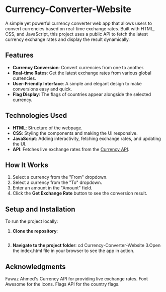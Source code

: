 # Currency-Converter-Website

A simple yet powerful currency converter web app that allows users to convert currencies based on real-time exchange rates. Built with HTML, CSS, and JavaScript, this project uses a public API to fetch the latest currency exchange rates and display the result dynamically.

## Features

- **Currency Conversion**: Convert currencies from one to another.
- **Real-time Rates**: Get the latest exchange rates from various global currencies.
- **User-Friendly Interface**: A simple and elegant design to make conversions easy and quick.
- **Flag Display**: The flags of countries appear alongside the selected currency.

## Technologies Used

- **HTML**: Structure of the webpage.
- **CSS**: Styling the components and making the UI responsive.
- **JavaScript**: Adding interactivity, fetching exchange rates, and updating the UI.
- **API**: Fetches live exchange rates from the [Currency API](https://cdn.jsdelivr.net/npm/@fawazahmed0/currency-api@latest/v1/currencies.json).

## How It Works

1. Select a currency from the "From" dropdown.
2. Select a currency from the "To" dropdown.
3. Enter an amount in the "Amount" field.
4. Click the **Get Exchange Rate** button to see the conversion result.

## Setup and Installation

To run the project locally:

1. **Clone the repository**:
   ```bash
2.  **Navigate to the project folder**:
  cd Currency-Converter-Website
3.Open the index.html file in your browser to see the app in action.
  
## Acknowledgments
Fawaz Ahmed's Currency API for providing live exchange rates.
Font Awesome for the icons.
Flags API for the country flags.
